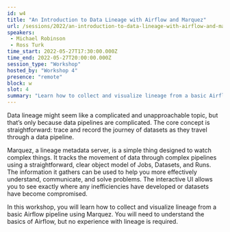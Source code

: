 ```yaml
---
id: w4
title: "An Introduction to Data Lineage with Airflow and Marquez"
url: /sessions/2022/an-introduction-to-data-lineage-with-airflow-and-marquez
speakers:
 - Michael Robinson
 - Ross Turk
time_start: 2022-05-27T17:30:00.000Z
time_end: 2022-05-27T20:00:00.000Z
session_type: "Workshop"
hosted_by: "Workshop 4"
presence: "remote"
block: w
slot: 4
summary: "Learn how to collect and visualize lineage from a basic Airflow pipeline using Marquez. You will need to understand the basics of Airflow, but no experience with lineage is required."
---
```


Data lineage might seem like a complicated and unapproachable topic, but that’s only because data pipelines are complicated. The core concept is straightforward: trace and record the journey of datasets as they travel through a data pipeline.
 
Marquez, a lineage metadata server, is a simple thing designed to watch complex things. It tracks the movement of data through complex pipelines using a straightforward, clear object model of Jobs, Datasets, and Runs. The information it gathers can be used to help you more effectively understand, communicate, and solve problems. The interactive UI allows you to see exactly where any inefficiencies have developed or datasets have become compromised. 
 
In this workshop, you will learn how to collect and visualize lineage from a basic Airflow pipeline using Marquez. You will need to understand the basics of Airflow, but no experience with lineage is required.